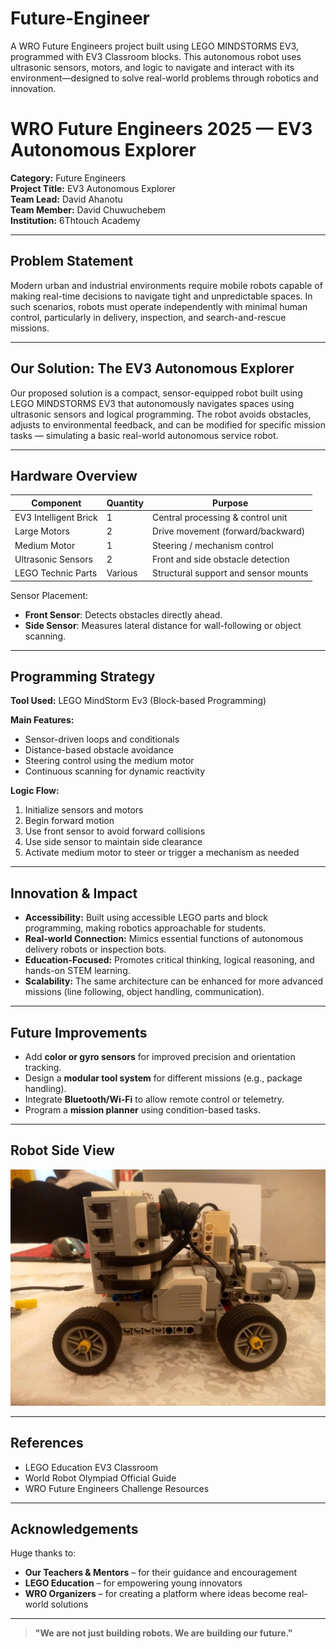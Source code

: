 # Future-Engineer
A WRO Future Engineers project built using LEGO MINDSTORMS EV3, programmed with EV3 Classroom blocks. This autonomous robot uses ultrasonic sensors, motors, and logic to navigate and interact with its environment—designed to solve real-world problems through robotics and innovation.


# WRO Future Engineers 2025 — EV3 Autonomous Explorer

**Category:** Future Engineers  
**Project Title:** EV3 Autonomous Explorer  
**Team Lead:** David Ahanotu  
**Team Member:** David Chuwuchebem  
**Institution:** 6Thtouch Academy

---

## Problem Statement

Modern urban and industrial environments require mobile robots capable of making real-time decisions to navigate tight and unpredictable spaces. In such scenarios, robots must operate independently with minimal human control, particularly in delivery, inspection, and search-and-rescue missions.

---

## Our Solution: The EV3 Autonomous Explorer

Our proposed solution is a compact, sensor-equipped robot built using LEGO MINDSTORMS EV3 that autonomously navigates spaces using ultrasonic sensors and logical programming. The robot avoids obstacles, adjusts to environmental feedback, and can be modified for specific mission tasks — simulating a basic real-world autonomous service robot.

---

## Hardware Overview

| Component              | Quantity | Purpose                               |
|------------------------|----------|----------------------------------------|
| EV3 Intelligent Brick  | 1        | Central processing & control unit      |
| Large Motors           | 2        | Drive movement (forward/backward)      |
| Medium Motor           | 1        | Steering / mechanism control           |
| Ultrasonic Sensors     | 2        | Front and side obstacle detection      |
| LEGO Technic Parts     | Various  | Structural support and sensor mounts   |

Sensor Placement:
- **Front Sensor**: Detects obstacles directly ahead.
- **Side Sensor**: Measures lateral distance for wall-following or object scanning.

---

## Programming Strategy

**Tool Used:** LEGO MindStorm Ev3 (Block-based Programming)

**Main Features:**
- Sensor-driven loops and conditionals
- Distance-based obstacle avoidance
- Steering control using the medium motor
- Continuous scanning for dynamic reactivity

**Logic Flow:**
1. Initialize sensors and motors
2. Begin forward motion
3. Use front sensor to avoid forward collisions
4. Use side sensor to maintain side clearance
5. Activate medium motor to steer or trigger a mechanism as needed

---

## Innovation & Impact

- **Accessibility:** Built using accessible LEGO parts and block programming, making robotics approachable for students.
- **Real-world Connection:** Mimics essential functions of autonomous delivery robots or inspection bots.
- **Education-Focused:** Promotes critical thinking, logical reasoning, and hands-on STEM learning.
- **Scalability:** The same architecture can be enhanced for more advanced missions (line following, object handling, communication).

---

## Future Improvements

- Add **color or gyro sensors** for improved precision and orientation tracking.
- Design a **modular tool system** for different missions (e.g., package handling).
- Integrate **Bluetooth/Wi-Fi** to allow remote control or telemetry.
- Program a **mission planner** using condition-based tasks.

---

## Robot Side View

![Robot Front View](Robot%20Images/01.jpg)

---

## References

- LEGO Education EV3 Classroom
- World Robot Olympiad Official Guide
- WRO Future Engineers Challenge Resources

---

## Acknowledgements

Huge thanks to:
- **Our Teachers & Mentors** – for their guidance and encouragement
- **LEGO Education** – for empowering young innovators
- **WRO Organizers** – for creating a platform where ideas become real-world solutions

---

> **"We are not just building robots. We are building our future."**

